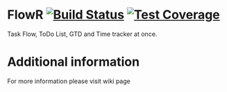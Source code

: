 # FlowR [![Build Status](https://travis-ci.org/wiatrM/FlowR.svg?branch=development)](https://travis-ci.org/wiatrM/FlowR) [![Test Coverage](https://codeclimate.com/github/wiatrM/FlowR/badges/coverage.svg)](https://codeclimate.com/github/wiatrM/FlowR/coverage)
Task Flow, ToDo List, GTD and Time tracker at once.

# Additional information
For more information please visit wiki page
